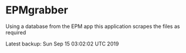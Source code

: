 # EPMgrabber
Using a database from the EPM app this application scrapes the files as required


Latest backup: Sun Sep 15 03:02:02 UTC 2019
